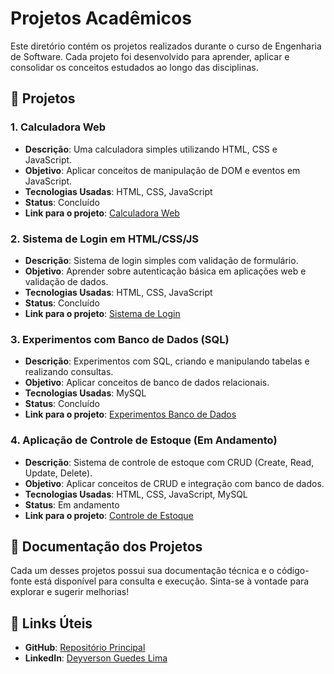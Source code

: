 # Projetos Acadêmicos

Este diretório contém os projetos realizados durante o curso de Engenharia de Software. Cada projeto foi desenvolvido para aprender, aplicar e consolidar os conceitos estudados ao longo das disciplinas.

## 🚀 Projetos

### 1. Calculadora Web
   - **Descrição**: Uma calculadora simples utilizando HTML, CSS e JavaScript.
   - **Objetivo**: Aplicar conceitos de manipulação de DOM e eventos em JavaScript.
   - **Tecnologias Usadas**: HTML, CSS, JavaScript
   - **Status**: Concluído
   - **Link para o projeto**: [Calculadora Web](projetos-academicos/calculadora-web/)

### 2. Sistema de Login em HTML/CSS/JS
   - **Descrição**: Sistema de login simples com validação de formulário.
   - **Objetivo**: Aprender sobre autenticação básica em aplicações web e validação de dados.
   - **Tecnologias Usadas**: HTML, CSS, JavaScript
   - **Status**: Concluído
   - **Link para o projeto**: [Sistema de Login](projetos-academicos/sistema-login/)

### 3. Experimentos com Banco de Dados (SQL)
   - **Descrição**: Experimentos com SQL, criando e manipulando tabelas e realizando consultas.
   - **Objetivo**: Aplicar conceitos de banco de dados relacionais.
   - **Tecnologias Usadas**: MySQL
   - **Status**: Concluído
   - **Link para o projeto**: [Experimentos Banco de Dados](projetos-academicos/experimento-sql/)

### 4. Aplicação de Controle de Estoque (Em Andamento)
   - **Descrição**: Sistema de controle de estoque com CRUD (Create, Read, Update, Delete).
   - **Objetivo**: Aplicar conceitos de CRUD e integração com banco de dados.
   - **Tecnologias Usadas**: HTML, CSS, JavaScript, MySQL
   - **Status**: Em andamento
   - **Link para o projeto**: [Controle de Estoque](projetos-academicos/controle-estoque/)


## 📄 Documentação dos Projetos

Cada um desses projetos possui sua documentação técnica e o código-fonte está disponível para consulta e execução. Sinta-se à vontade para explorar e sugerir melhorias!


## 🔗 Links Úteis

- **GitHub**: [Repositório Principal](https://github.com/DeyversonGLimaKingsman/portifolioHUB)
- **LinkedIn**: [Deyverson Guedes Lima](https://www.linkedin.com/in/deyverson-guedes-lima-956096365)